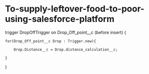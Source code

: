 # To-supply-leftover-food-to-poor-using-salesforce-platform
trigger DropOffTrigger on Drop_Off_point__c (before insert) {

    for(Drop_Off_point__c Drop : Trigger.new){

        Drop.Distance__c = Drop.distance_calculation__c;

    }

}

